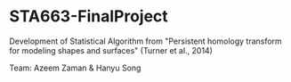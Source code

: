 # STA663-FinalProject
Development of Statistical Algorithm from "Persistent homology transform for modeling shapes and surfaces" (Turner et al., 2014)

Team:
Azeem Zaman &
Hanyu Song
